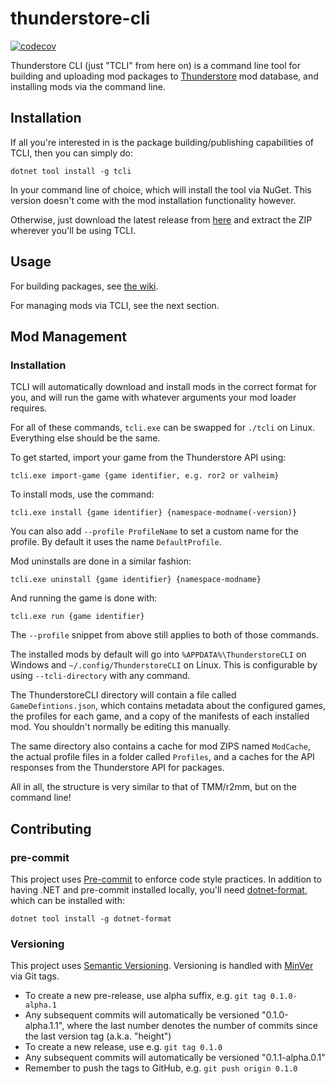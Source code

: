 # thunderstore-cli

[![codecov](https://codecov.io/gh/thunderstore-io/thunderstore-cli/branch/master/graph/badge.svg)](https://codecov.io/gh/thunderstore-io/thunderstore-cli)

Thunderstore CLI (just "TCLI" from here on) is a command line tool for building and uploading mod packages to
[Thunderstore](https://thunderstore.io/) mod database, and installing mods via the command line.

## Installation
If all you're interested in is the package building/publishing capabilities of TCLI, then you can simply do:
```
dotnet tool install -g tcli
```
In your command line of choice, which will install the tool via NuGet.
This version doesn't come with the mod installation functionality however.

Otherwise, just download the latest release from [here](https://github.com/thunderstore-io/thunderstore-cli/releases) and extract the ZIP wherever you'll be using TCLI.

## Usage
For building packages, see [the wiki](https://github.com/thunderstore-io/thunderstore-cli/wiki).

For managing mods via TCLI, see the next section.
## Mod Management

### Installation
TCLI will automatically download and install mods in the correct format for you, and will run the game with whatever arguments your mod loader requires.

For all of these commands, `tcli.exe` can be swapped for `./tcli` on Linux. Everything else should be the same.

To get started, import your game from the Thunderstore API using:
```
tcli.exe import-game {game identifier, e.g. ror2 or valheim}
```
To install mods, use the command:
```
tcli.exe install {game identifier} {namespace-modname(-version)}
```
You can also add `--profile ProfileName` to set a custom name for the profile. By default it uses the name `DefaultProfile`.

Mod uninstalls are done in a similar fashion:
```
tcli.exe uninstall {game identifier} {namespace-modname}
```
And running the game is done with:
```
tcli.exe run {game identifier}
```
The `--profile` snippet from above still applies to both of those commands.

The installed mods by default will go into `%APPDATA%\ThunderstoreCLI` on Windows and `~/.config/ThunderstoreCLI` on Linux. This is configurable by using `--tcli-directory` with any command.

The ThunderstoreCLI directory will contain a file called `GameDefintions.json`, which contains metadata about the configured games, the profiles for each game, and a copy of the manifests of each installed mod. You shouldn't normally be editing this manually.

The same directory also contains a cache for mod ZIPS named `ModCache`, the actual profile files in a folder called `Profiles`, and a caches for the API responses from the Thunderstore API for packages.

All in all, the structure is very similar to that of TMM/r2mm, but on the command line!

## Contributing

### pre-commit

This project uses [Pre-commit](https://pre-commit.com/) to enforce code style
practices. In addition to having .NET and pre-commit installed locally, you'll
need [dotnet-format](https://github.com/dotnet/format), which can be installed
with:

```
dotnet tool install -g dotnet-format
```

### Versioning

This project uses [Semantic Versioning](https://semver.org/spec/v2.0.0.html).
Versioning is handled with [MinVer](https://github.com/adamralph/minver) via Git
tags.

* To create a new pre-release, use alpha suffix, e.g. `git tag 0.1.0-alpha.1`
* Any subsequent commits will automatically be versioned "0.1.0-alpha.1.1",
  where the last number denotes the number of commits since the last version tag
  (a.k.a. "height")
* To create a new release, use e.g. `git tag 0.1.0`
* Any subsequent commits will automatically be versioned "0.1.1-alpha.0.1"
* Remember to push the tags to GitHub, e.g. `git push origin 0.1.0`
